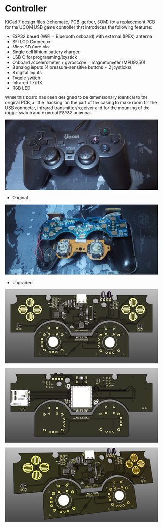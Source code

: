 # Controller

KiCad 7 design files (schematic, PCB, gerber, BOM) for a replacement PCB for the UCOM USB game controller that introduces the following features:
- ESP32 based (WiFi + Bluetooth onboard) with external (IPEX) antenna
- SPI LCD Connector
- Micro SD Card slot 
- Single cell lithium battery charger
- USB C for programming/joystick
- Onboard accelerometer + gyroscope + magnetometer (MPU9250)
- 8 analog inputs (4 pressure-sensitive buttons + 2 joysticks)
- 8 digital inputs
- Toggle switch
- Infrared TX/RX 
- RGB LED

While this board has been designed to be dimensionally identical to the original PCB, a little 'hacking' on the part of the casing to make room for the USB connector, infrared transmitter/receiver and for the mounting of the toggle switch and external ESP32 antenna.

![UCOM Controller](https://github.com/sudo-junkie/Controller/raw/master/IMAGES/Controller8.jpg)

- Original

![Controller Top](https://github.com/sudo-junkie/Controller/raw/master/IMAGES/Controller9.jpg)
  
- Upgraded

![Controller Top](https://github.com/sudo-junkie/Controller/raw/master/IMAGES/Controller2.png)

![Controller Bottom](https://github.com/sudo-junkie/Controller/raw/master/IMAGES/Controller3.png)

![Controller Isometric](https://github.com/sudo-junkie/Controller/raw/master/IMAGES/Controller6.png)
